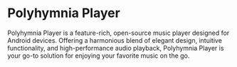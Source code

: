 # Polyhymnia Player
 Polyhymnia Player is a feature-rich, open-source music player designed for Android devices. Offering a harmonious blend of elegant design, intuitive functionality, and high-performance audio playback, Polyhymnia Player is your go-to solution for enjoying your favorite music on the go.
